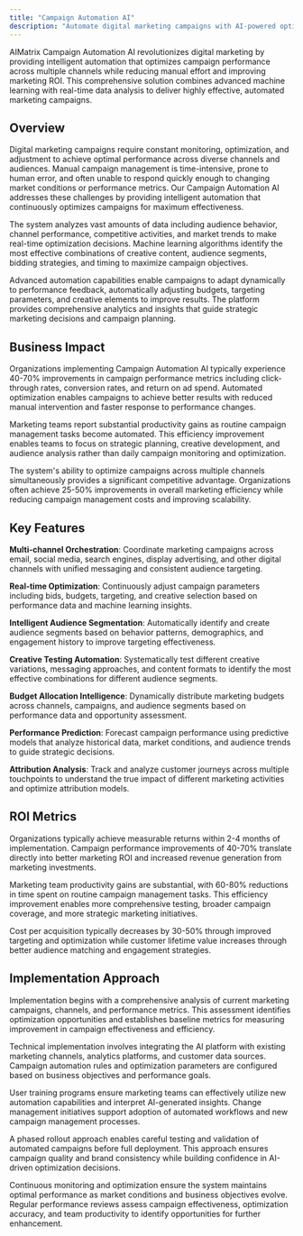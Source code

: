```yaml
---
title: "Campaign Automation AI"
description: "Automate digital marketing campaigns with AI-powered optimization, real-time bidding, and intelligent audience targeting across all channels."
---
```


AIMatrix Campaign Automation AI revolutionizes digital marketing by providing intelligent automation that optimizes campaign performance across multiple channels while reducing manual effort and improving marketing ROI. This comprehensive solution combines advanced machine learning with real-time data analysis to deliver highly effective, automated marketing campaigns.

## Overview

Digital marketing campaigns require constant monitoring, optimization, and adjustment to achieve optimal performance across diverse channels and audiences. Manual campaign management is time-intensive, prone to human error, and often unable to respond quickly enough to changing market conditions or performance metrics. Our Campaign Automation AI addresses these challenges by providing intelligent automation that continuously optimizes campaigns for maximum effectiveness.

The system analyzes vast amounts of data including audience behavior, channel performance, competitive activities, and market trends to make real-time optimization decisions. Machine learning algorithms identify the most effective combinations of creative content, audience segments, bidding strategies, and timing to maximize campaign objectives.

Advanced automation capabilities enable campaigns to adapt dynamically to performance feedback, automatically adjusting budgets, targeting parameters, and creative elements to improve results. The platform provides comprehensive analytics and insights that guide strategic marketing decisions and campaign planning.

## Business Impact

Organizations implementing Campaign Automation AI typically experience 40-70% improvements in campaign performance metrics including click-through rates, conversion rates, and return on ad spend. Automated optimization enables campaigns to achieve better results with reduced manual intervention and faster response to performance changes.

Marketing teams report substantial productivity gains as routine campaign management tasks become automated. This efficiency improvement enables teams to focus on strategic planning, creative development, and audience analysis rather than daily campaign monitoring and optimization.

The system's ability to optimize campaigns across multiple channels simultaneously provides a significant competitive advantage. Organizations often achieve 25-50% improvements in overall marketing efficiency while reducing campaign management costs and improving scalability.

## Key Features

**Multi-channel Orchestration**: Coordinate marketing campaigns across email, social media, search engines, display advertising, and other digital channels with unified messaging and consistent audience targeting.

**Real-time Optimization**: Continuously adjust campaign parameters including bids, budgets, targeting, and creative selection based on performance data and machine learning insights.

**Intelligent Audience Segmentation**: Automatically identify and create audience segments based on behavior patterns, demographics, and engagement history to improve targeting effectiveness.

**Creative Testing Automation**: Systematically test different creative variations, messaging approaches, and content formats to identify the most effective combinations for different audience segments.

**Budget Allocation Intelligence**: Dynamically distribute marketing budgets across channels, campaigns, and audience segments based on performance data and opportunity assessment.

**Performance Prediction**: Forecast campaign performance using predictive models that analyze historical data, market conditions, and audience trends to guide strategic decisions.

**Attribution Analysis**: Track and analyze customer journeys across multiple touchpoints to understand the true impact of different marketing activities and optimize attribution models.

## ROI Metrics

Organizations typically achieve measurable returns within 2-4 months of implementation. Campaign performance improvements of 40-70% translate directly into better marketing ROI and increased revenue generation from marketing investments.

Marketing team productivity gains are substantial, with 60-80% reductions in time spent on routine campaign management tasks. This efficiency improvement enables more comprehensive testing, broader campaign coverage, and more strategic marketing initiatives.

Cost per acquisition typically decreases by 30-50% through improved targeting and optimization while customer lifetime value increases through better audience matching and engagement strategies.

## Implementation Approach

Implementation begins with a comprehensive analysis of current marketing campaigns, channels, and performance metrics. This assessment identifies optimization opportunities and establishes baseline metrics for measuring improvement in campaign effectiveness and efficiency.

Technical implementation involves integrating the AI platform with existing marketing channels, analytics platforms, and customer data sources. Campaign automation rules and optimization parameters are configured based on business objectives and performance goals.

User training programs ensure marketing teams can effectively utilize new automation capabilities and interpret AI-generated insights. Change management initiatives support adoption of automated workflows and new campaign management processes.

A phased rollout approach enables careful testing and validation of automated campaigns before full deployment. This approach ensures campaign quality and brand consistency while building confidence in AI-driven optimization decisions.

Continuous monitoring and optimization ensure the system maintains optimal performance as market conditions and business objectives evolve. Regular performance reviews assess campaign effectiveness, optimization accuracy, and team productivity to identify opportunities for further enhancement.